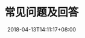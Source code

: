 ---
title: "常见问题及回答"
date: 2018-04-13T14:11:17+08:00
draft: false
type : singleA
layout : singleA
menu :
    main2:
        weight : 6
---